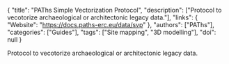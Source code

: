 {
  "title": "PAThs Simple Vectorization Protocol",
  "description": ["Protocol to vecotorize archaeological or architectonic legacy data."],
  "links": {
    "Website": "https://docs.paths-erc.eu/data/svp"
  },
  "authors": ["PAThs"],
  "categories": ["Guides"],
  "tags": ["Site mapping", "3D modelling"],
  "doi": null
}

<!-- Generated by csv2md.R – do not edit by hand -->

Protocol to vecotorize archaeological or architectonic legacy data.